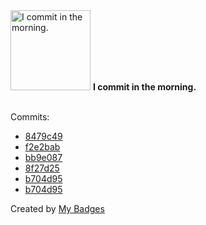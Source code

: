 <img src="https://my-badges.github.io/my-badges/morning-commits.png" alt="I commit in the morning." title="I commit in the morning." width="128">
<strong>I commit in the morning.</strong>
<br><br>

Commits:

- <a href="https://github.com/Automattic/wordpress-activitypub/commit/8479c497eeffdd20687567bc097ac201d5c2a470">8479c49</a>
- <a href="https://github.com/Automattic/wordpress-activitypub/commit/f2e2babddfa85be2dcbd0ce0312438327ffd985e">f2e2bab</a>
- <a href="https://github.com/pfefferle/wordpress-activitypub-snippets/commit/bb9e0871d1240fb48921dab931c97e340bda0ab2">bb9e087</a>
- <a href="https://github.com/pfefferle/minigotchi-ESP32/commit/8f27d255085f134e5698de02c11ad8d0d39b5442">8f27d25</a>
- <a href="https://github.com/pfefferle/wordpress-activitypub/commit/b704d95cb4905f544557cb18aff8450174ee5965">b704d95</a>
- <a href="https://github.com/Automattic/wordpress-activitypub/commit/b704d95cb4905f544557cb18aff8450174ee5965">b704d95</a>


Created by <a href="https://github.com/my-badges/my-badges">My Badges</a>